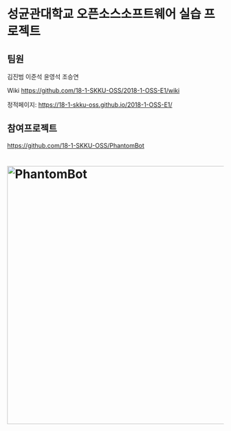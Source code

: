 # 성균관대학교 오픈소스소프트웨어 실습 프로젝트


## 팀원 
김진범
이준석
윤영석
조승연



Wiki https://github.com/18-1-SKKU-OSS/2018-1-OSS-E1/wiki


정적페이지: https://18-1-skku-oss.github.io/2018-1-OSS-E1/


## 참여프로젝트
https://github.com/18-1-SKKU-OSS/PhantomBot

# <img alt="PhantomBot" src="https://i.zelakto.tv/images/bN4H.png" width="600px"/>
